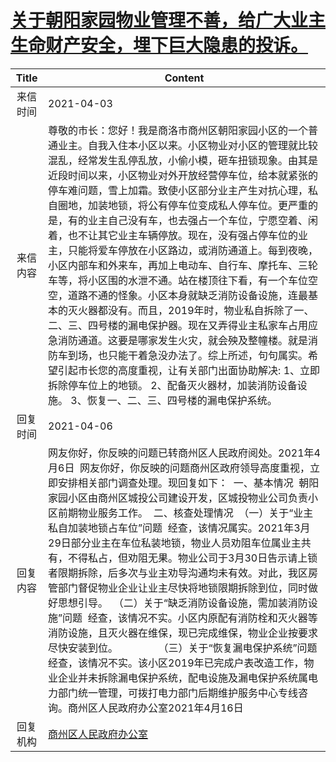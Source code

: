 # <a href="http://www.shangluo.gov.cn/zmhd/ldxxxx.jsp?urltype=leadermail.LeaderMailContentUrl&wbtreeid=1112&leadermailid=7105">关于朝阳家园物业管理不善，给广大业主生命财产安全，埋下巨大隐患的投诉。</a>
|Title|Content|
|:---:|---|
|来信时间|2021-04-03|
|来信内容|尊敬的市长：您好！我是商洛市商州区朝阳家园小区的一个普通业主。自我入住本小区以来。小区物业对小区的管理就比较混乱，经常发生乱停乱放，小偷小模，砸车扭锁现象。由其是近段时间以来，小区物业对外开放经营停车位，给本就紧张的停车难问题，雪上加霜。致使小区部分业主产生对抗心理，私自圈地，加装地锁，将公有停车位变成私人停车位。更严重的是，有的业主自己没有车，也去强占一个车位，宁愿空着、闲着，也不让其它业主车辆停放。现在，没有强占停车位的业主，只能将爱车停放在小区路边，或消防通道上。每到夜晚，小区内部车和外来车，再加上电动车、自行车、摩托车、三轮车等，将小区围的水泄不通。站在楼顶往下看，有一个车位空空，道路不通的怪象。小区本身就缺乏消防设备设施，连最基本的灭火器都没有。而且，2019年时，物业私自拆除了一、二、三、四号楼的漏电保护器。现在又弄得业主私家车占用应急消防通道。这要是哪家发生火灾，就会殃及整幢楼。就是消防车到场，也只能干着急没办法了。综上所述，句句属实。希望引起市长您的高度重视，让有关部门出面协助解决: 1、立即拆除停车位上的地锁。 2、配备灭火器材，加装消防设备设施。 3、恢复一、二、三、四号楼的漏电保护系统。|
|回复时间|2021-04-06|
|回复内容|网友你好，你反映的问题已转商州区人民政府阅处。2021年4月6日  网友你好，你反映的问题商州区政府领导高度重视，立即安排相关部门调查处理。现回复如下：  一、基本情况  朝阳家园小区由商州区城投公司建设开发，区城投物业公司负责小区前期物业服务工作。  二、核查处理情况  （一）关于“业主私自加装地锁占车位”问题  经查，该情况属实。2021年3月29日部分业主在车位私装地锁，物业人员劝阻车位属业主共有，不得私占，但劝阻无果。物业公司于3月30日告示请上锁者限期拆除，后多次与业主劝导沟通均未有效。对此，我区房管部门督促物业企业让业主尽快将地锁限期拆除到位，同时做好思想引导。  （二）关于“缺乏消防设备设施，需加装消防设施”问题  经查，该情况不实。小区内原配有消防栓和灭火器等消防设施，且灭火器在维保，现已完成维保，物业企业按要求尽快安装到位。               （三）关于“恢复漏电保护系统”问题  经查，该情况不实。该小区2019年已完成户表改造工作，物业企业并未拆除漏电保护系统，配电设施及漏电保护系统属电力部门统一管理，可拨打电力部门后期维护服务中心专线咨询。商州区人民政府办公室2021年4月16日|
|回复机构|<a href="../../categories/agencies/商州区人民政府办公室.md">商州区人民政府办公室</a>|